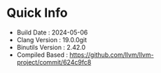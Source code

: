 # Quick Info
* Build Date : 2024-05-06
* Clang Version : 19.0.0git
* Binutils Version : 2.42.0
* Compiled Based : https://github.com/llvm/llvm-project/commit/624c9fc8
